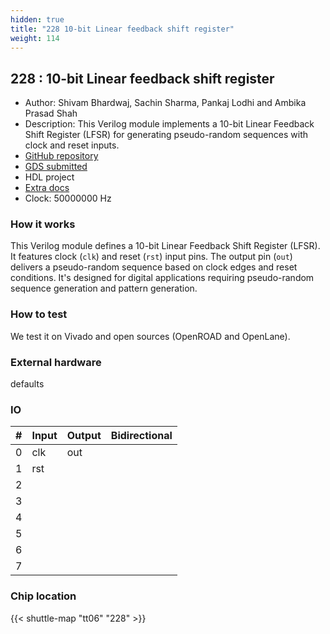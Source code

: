 ```yaml
---
hidden: true
title: "228 10-bit Linear feedback shift register"
weight: 114
---
```


## 228 : 10-bit Linear feedback shift register

* Author: Shivam Bhardwaj, Sachin Sharma, Pankaj Lodhi and Ambika Prasad Shah
* Description: This Verilog module implements a 10-bit Linear Feedback Shift Register (LFSR) for generating pseudo-random sequences with clock and reset inputs.
* [GitHub repository](https://github.com/beaprog/tt06-LFSR)
* [GDS submitted](https://github.com/beaprog/tt06-LFSR/actions/runs/8649458875)
* HDL project
* [Extra docs](None)
* Clock: 50000000 Hz

<!---

This file is used to generate your project datasheet. Please fill in the information below and delete any unused
sections.

You can also include images in this folder and reference them in the markdown. Each image must be less than
512 kb in size, and the combined size of all images must be less than 1 MB.
-->


### How it works

This Verilog module defines a 10-bit Linear Feedback Shift Register (LFSR). It features clock (`clk`) and reset (`rst`) input pins. The output pin (`out`) delivers a pseudo-random sequence based on clock edges and reset conditions. It's designed for digital applications requiring pseudo-random sequence generation and pattern generation.

### How to test

We test it on Vivado and open sources (OpenROAD and OpenLane).

### External hardware

defaults


### IO

| # | Input          | Output         | Bidirectional   |
| - | -------------- | -------------- | --------------- |
| 0 | clk | out |  |
| 1 | rst |  |  |
| 2 |  |  |  |
| 3 |  |  |  |
| 4 |  |  |  |
| 5 |  |  |  |
| 6 |  |  |  |
| 7 |  |  |  |

### Chip location

{{< shuttle-map "tt06" "228" >}}
